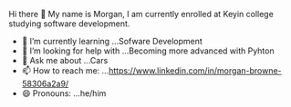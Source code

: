 Hi there 👋 My name is Morgan, I am currently enrolled at Keyin college studying software development. 

- 🌱 I’m currently learning ...Sofware Development
- 🤔 I’m looking for help with ...Becoming more advanced with Pyhton
- 💬 Ask me about ...Cars
- 📫 How to reach me: ...https://www.linkedin.com/in/morgan-browne-58306a2a9/
- 😄 Pronouns: ...he/him


